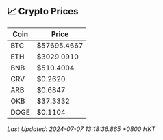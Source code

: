 ## 📈 Crypto Prices

| Coin | Price |
| ---- | ----- |
| BTC | $57695.4667 |
| ETH | $3029.0910 |
| BNB | $510.4004 |
| CRV | $0.2620 |
| ARB | $0.6847 |
| OKB | $37.3332 |
| DOGE | $0.1104 |

_Last Updated: 2024-07-07 13:18:36.865 +0800 HKT_